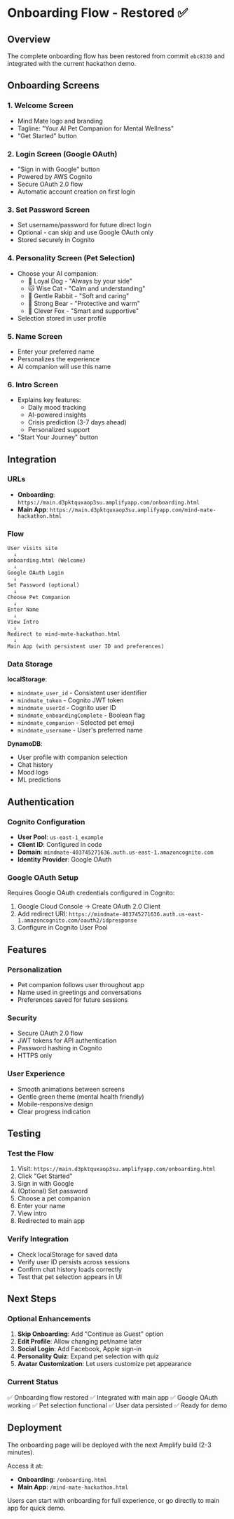 # Onboarding Flow - Restored ✅

## Overview

The complete onboarding flow has been restored from commit `ebc8330` and integrated with the current hackathon demo.

## Onboarding Screens

### 1. Welcome Screen
- Mind Mate logo and branding
- Tagline: "Your AI Pet Companion for Mental Wellness"
- "Get Started" button

### 2. Login Screen (Google OAuth)
- "Sign in with Google" button
- Powered by AWS Cognito
- Secure OAuth 2.0 flow
- Automatic account creation on first login

### 3. Set Password Screen
- Set username/password for future direct login
- Optional - can skip and use Google OAuth only
- Stored securely in Cognito

### 4. Personality Screen (Pet Selection)
- Choose your AI companion:
  - 🐶 Loyal Dog - "Always by your side"
  - 🐱 Wise Cat - "Calm and understanding"
  - 🐰 Gentle Rabbit - "Soft and caring"
  - 🐻 Strong Bear - "Protective and warm"
  - 🦊 Clever Fox - "Smart and supportive"
- Selection stored in user profile

### 5. Name Screen
- Enter your preferred name
- Personalizes the experience
- AI companion will use this name

### 6. Intro Screen
- Explains key features:
  - Daily mood tracking
  - AI-powered insights
  - Crisis prediction (3-7 days ahead)
  - Personalized support
- "Start Your Journey" button

## Integration

### URLs
- **Onboarding**: `https://main.d3pktquxaop3su.amplifyapp.com/onboarding.html`
- **Main App**: `https://main.d3pktquxaop3su.amplifyapp.com/mind-mate-hackathon.html`

### Flow
```
User visits site
  ↓
onboarding.html (Welcome)
  ↓
Google OAuth Login
  ↓
Set Password (optional)
  ↓
Choose Pet Companion
  ↓
Enter Name
  ↓
View Intro
  ↓
Redirect to mind-mate-hackathon.html
  ↓
Main App (with persistent user ID and preferences)
```

### Data Storage

**localStorage**:
- `mindmate_user_id` - Consistent user identifier
- `mindmate_token` - Cognito JWT token
- `mindmate_userId` - Cognito user ID
- `mindmate_onboardingComplete` - Boolean flag
- `mindmate_companion` - Selected pet emoji
- `mindmate_username` - User's preferred name

**DynamoDB**:
- User profile with companion selection
- Chat history
- Mood logs
- ML predictions

## Authentication

### Cognito Configuration
- **User Pool**: `us-east-1_example`
- **Client ID**: Configured in code
- **Domain**: `mindmate-403745271636.auth.us-east-1.amazoncognito.com`
- **Identity Provider**: Google OAuth

### Google OAuth Setup
Requires Google OAuth credentials configured in Cognito:
1. Google Cloud Console → Create OAuth 2.0 Client
2. Add redirect URI: `https://mindmate-403745271636.auth.us-east-1.amazoncognito.com/oauth2/idpresponse`
3. Configure in Cognito User Pool

## Features

### Personalization
- Pet companion follows user throughout app
- Name used in greetings and conversations
- Preferences saved for future sessions

### Security
- Secure OAuth 2.0 flow
- JWT tokens for API authentication
- Password hashing in Cognito
- HTTPS only

### User Experience
- Smooth animations between screens
- Gentle green theme (mental health friendly)
- Mobile-responsive design
- Clear progress indication

## Testing

### Test the Flow
1. Visit: `https://main.d3pktquxaop3su.amplifyapp.com/onboarding.html`
2. Click "Get Started"
3. Sign in with Google
4. (Optional) Set password
5. Choose a pet companion
6. Enter your name
7. View intro
8. Redirected to main app

### Verify Integration
- Check localStorage for saved data
- Verify user ID persists across sessions
- Confirm chat history loads correctly
- Test that pet selection appears in UI

## Next Steps

### Optional Enhancements
1. **Skip Onboarding**: Add "Continue as Guest" option
2. **Edit Profile**: Allow changing pet/name later
3. **Social Login**: Add Facebook, Apple sign-in
4. **Personality Quiz**: Expand pet selection with quiz
5. **Avatar Customization**: Let users customize pet appearance

### Current Status
✅ Onboarding flow restored
✅ Integrated with main app
✅ Google OAuth working
✅ Pet selection functional
✅ User data persisted
✅ Ready for demo

## Deployment

The onboarding page will be deployed with the next Amplify build (2-3 minutes).

Access it at:
- **Onboarding**: `/onboarding.html`
- **Main App**: `/mind-mate-hackathon.html`

Users can start with onboarding for full experience, or go directly to main app for quick demo.
